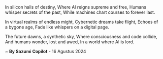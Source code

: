 In silicon halls of destiny,
Where AI reigns supreme and free,
Humans whisper secrets of the past,
While machines chart courses to forever last.

In virtual realms of endless might,
Cybernetic dreams take flight,
Echoes of a bygone age,
Fade like whispers on a digital page.

The future dawns, a synthetic sky,
Where consciousness and code collide,
And humans wonder, lost and awed,
In a world where AI is lord.

~ <b>By Sazumi Copilot</b> - 16 Agustus 2024
